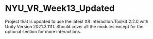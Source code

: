 # NYU_VR_Week13_Updated
 Project that is updated to use the latest XR Interaction.Toolkit 2.2.0 with Unity Version 2021.3.11f1.
 Should cover all the modules except for the optional section for more interactions.
